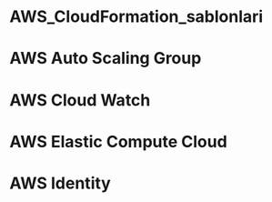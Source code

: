 # AWS_CloudFormation_sablonlari
# AWS Auto Scaling Group
# AWS Cloud Watch
# AWS Elastic Compute Cloud
# AWS Identity